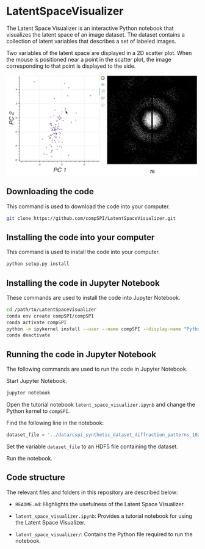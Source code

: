 # LatentSpaceVisualizer

The Latent Space Visualizer is an interactive Python notebook that visualizes the latent space of an image dataset. The dataset contains a collection of latent variables that describes a set of labeled images. 

Two variables of the latent space are displayed in a 2D scatter plot. When the mouse is positioned near a point in the scatter plot, the image corresponding to that point is displayed to the side.

<img src="figures/Figure1.png" />

## Downloading the code

This command is used to download the code into your computer.

```bash
git clone https://github.com/compSPI/LatentSpaceVisualizer.git
```

## Installing the code into your computer

This command is used to install the code into your computer.

```bash
python setup.py install
```

## Installing the code in Jupyter Notebook

These commands are used to install the code into Jupyter Notebook.

```bash
cd /path/to/LatentSpaceVisualizer
conda env create compSPI/compSPI
conda activate compSPI
python -m ipykernel install --user --name compSPI --display-name "Python (compSPI)"
conda deactivate
```

## Running the code in Jupyter Notebook

The following commands are used to run the code in Jupyter Notebook.

Start Jupyter Notebook.

```bash
jupyter notebook 
```

Open the tutorial notebook ```latent_space_visualizer.ipynb``` and change the Python kernel to ```compSPI```.

Find the following line in the notebook:

```python
dataset_file = '../data/cspi_synthetic_dataset_diffraction_patterns_1024x1040.hdf5'
```

Set the variable ```dataset_file``` to an HDF5 file containing the dataset.

Run the notebook.

## Code structure

The relevant files and folders in this repository are described below:

- ```README.md```: Highlights the usefulness of the Latent Space Visualizer. 

- ```latent_space_visualizer.ipynb```:  Provides a tutorial notebook for using the Latent Space Visualizer.

- ```latent_space_visualizer/```: Contains the Python file required to run the notebook.

